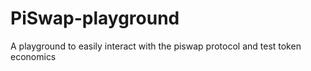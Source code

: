 # PiSwap-playground
A playground to easily interact with the piswap protocol and test token economics
